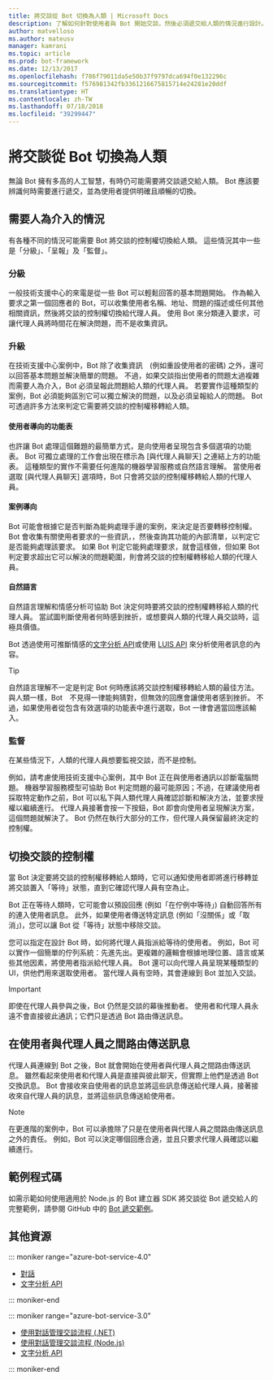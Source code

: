 ```yaml
---
title: 將交談從 Bot 切換為人類 | Microsoft Docs
description: 了解如何針對使用者與 Bot 開始交談，然後必須遞交給人類的情況進行設計。
author: matvelloso
ms.author: mateusv
manager: kamrani
ms.topic: article
ms.prod: bot-framework
ms.date: 12/13/2017
ms.openlocfilehash: f786f79011da5e50b37f9797dca694f0e132296c
ms.sourcegitcommit: f576981342fb3361216675815714e24281e20ddf
ms.translationtype: HT
ms.contentlocale: zh-TW
ms.lasthandoff: 07/18/2018
ms.locfileid: "39299447"
---
```

# <a name="transition-conversations-from-bot-to-human"></a>將交談從 Bot 切換為人類

無論 Bot 擁有多高的人工智慧，有時仍可能需要將交談遞交給人類。 Bot 應該要辨識何時需要進行遞交，並為使用者提供明確且順暢的切換。

## <a name="scenarios-that-require-human-involvement"></a>需要人為介入的情況

有各種不同的情況可能需要 Bot 將交談的控制權切換給人類。 這些情況其中一些是「分級」、「呈報」及「監督」。 

### <a name="triage"></a>分級

一般技術支援中心的來電是從一些 Bot 可以輕鬆回答的基本問題開始。 作為輸入要求之第一個回應者的 Bot，可以收集使用者名稱、地址、問題的描述或任何其他相關資訊，然後將交談的控制權切換給代理人員。 使用 Bot 來分類連入要求，可讓代理人員將時間花在解決問題，而不是收集資訊。

### <a name="escalation"></a>升級

在技術支援中心案例中，Bot 除了收集資訊　(例如重設使用者的密碼) 之外，還可以回答基本問題並解決簡單的問題。 不過，如果交談指出使用者的問題太過複雜而需要人為介入，Bot 必須呈報此問題給人類的代理人員。 若要實作這種類型的案例，Bot 必須能夠區別它可以獨立解決的問題，以及必須呈報給人的問題。 Bot 可透過許多方法來判定它需要將交談的控制權移轉給人類。 

#### <a name="user-driven-menus"></a>使用者導向的功能表

也許讓 Bot 處理這個難題的最簡單方式，是向使用者呈現包含多個選項的功能表。 Bot 可獨立處理的工作會出現在標示為 [與代理人員聊天] 之連結上方的功能表。 這種類型的實作不需要任何進階的機器學習服務或自然語言理解。 當使用者選取 [與代理人員聊天] 選項時，Bot 只會將交談的控制權移轉給人類的代理人員。 

#### <a name="scenario-driven"></a>案例導向

Bot 可能會根據它是否判斷為能夠處理手邊的案例，來決定是否要轉移控制權。 Bot 會收集有關使用者要求的一些資訊，，然後查詢其功能的內部清單，以判定它是否能夠處理該要求。 如果 Bot 判定它能夠處理要求，就會這樣做，但如果 Bot 判定要求超出它可以解決的問題範圍，則會將交談的控制權轉移給人類的代理人員。

#### <a name="natural-language"></a>自然語言

自然語言理解和情感分析可協助 Bot 決定何時要將交談的控制權轉移給人類的代理人員。 當試圖判斷使用者何時感到挫折，或想要與人類的代理人員交談時，這極具價值。 
 
Bot 透過使用可推斷情感的<a href="https://www.microsoft.com/cognitive-services/en-us/text-analytics-api" target="blank">文字分析 API</a>或使用 <a href="https://www.luis.ai" target="_blank">LUIS API</a> 來分析使用者訊息的內容。 


> [!TIP]
> 自然語言理解不一定是判定 Bot 何時應該將交談控制權移轉給人類的最佳方法。 與人類一樣，Bot　不見得一律能夠猜對，但無效的回應會讓使用者感到挫折。 不過，如果使用者從包含有效選項的功能表中進行選取，Bot 一律會適當回應該輸入。 

### <a name="supervision"></a>監督

在某些情況下，人類的代理人員想要監視交談，而不是控制。

例如，請考慮使用技術支援中心案例，其中 Bot 正在與使用者通訊以診斷電腦問題。 機器學習服務模型可協助 Bot 判定問題的最可能原因；不過，在建議使用者採取特定動作之前，Bot 可以私下與人類代理人員確認診斷和解決方法，並要求授權以繼續進行。 代理人員接著會按一下按鈕，Bot 即會向使用者呈現解決方案，這個問題就解決了。 Bot 仍然在執行大部分的工作，但代理人員保留最終決定的控制權。 

## <a name="transitioning-control-of-the-conversation"></a>切換交談的控制權 

當 Bot 決定要將交談的控制權移轉給人類時，它可以通知使用者即將進行移轉並將交談置入「等待」狀態，直到它確認代理人員有空為止。 

Bot 正在等待人類時，它可能會以預設回應 (例如「在佇例中等待」) 自動回答所有的連入使用者訊息。 此外，如果使用者傳送特定訊息 (例如「沒關係」或「取消」)，您可以讓 Bot 從「等待」狀態中移除交談。

您可以指定在設計 Bot 時，如何將代理人員指派給等待的使用者。 例如，Bot 可以實作一個簡單的佇列系統：先進先出。更複雜的邏輯會根據地理位置、語言或某些其他因素，將使用者指派給代理人員。 Bot 還可以向代理人員呈現某種類型的 UI，供他們用來選取使用者。 當代理人員有空時，其會連線到 Bot 並加入交談。

> [!IMPORTANT]
> 即使在代理人員參與之後，Bot 仍然是交談的幕後推動者。 使用者和代理人員永遠不會直接彼此通訊；它們只是透過 Bot 路由傳送訊息。 

## <a name="routing-messages-between-user-and-agent"></a>在使用者與代理人員之間路由傳送訊息

代理人員連線到 Bot 之後，Bot 就會開始在使用者與代理人員之間路由傳送訊息。 雖然看起來使用者和代理人員是直接與彼此聊天，但實際上他們是透過 Bot 交換訊息。 Bot 會接收來自使用者的訊息並將這些訊息傳送給代理人員，接著接收來自代理人員的訊息，並將這些訊息傳送給使用者。 

> [!NOTE]
> 在更進階的案例中，Bot 可以承擔除了只是在使用者與代理人員之間路由傳送訊息之外的責任。 例如，Bot 可以決定哪個回應合適，並且只要求代理人員確認以繼續進行。

## <a name="sample-code"></a>範例程式碼

如需示範如何使用適用於 Node.js 的 Bot 建立器 SDK 將交談從 Bot 遞交給人的完整範例，請參閱 GitHub 中的 <a href="https://github.com/palindromed/Bot-HandOff" target="_blank">Bot 遞交範例</a>。

## <a name="additional-resources"></a>其他資源

::: moniker range="azure-bot-service-4.0"

- [對話](v4sdk/bot-builder-dialog-manage-conversation-flow.md)
- <a href="https://www.microsoft.com/cognitive-services/en-us/text-analytics-api" target="blank">文字分析 API</a>

::: moniker-end

::: moniker range="azure-bot-service-3.0"

- [使用對話管理交談流程 (.NET)](~/dotnet/bot-builder-dotnet-manage-conversation-flow.md)
- [使用對話管理交談流程 (Node.js)](~/nodejs/bot-builder-nodejs-manage-conversation-flow.md)
- <a href="https://www.microsoft.com/cognitive-services/en-us/text-analytics-api" target="blank">文字分析 API</a>


::: moniker-end

